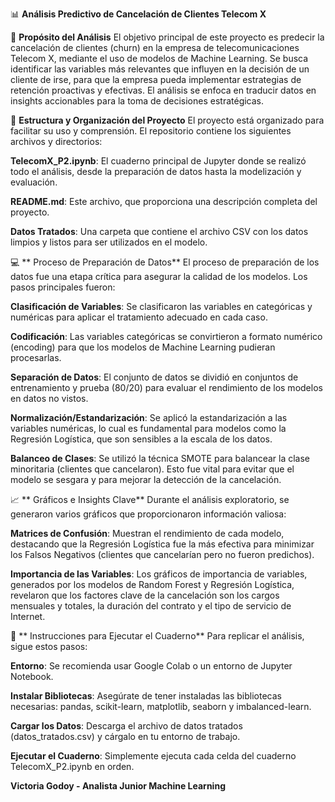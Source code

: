 📊 **Análisis Predictivo de Cancelación de Clientes Telecom X**

🎯 **Propósito del Análisis**
        El objetivo principal de este proyecto es predecir la cancelación de clientes (churn) en la empresa de telecomunicaciones Telecom X,
        mediante el uso de modelos de Machine Learning. Se busca identificar las variables más relevantes que influyen en la decisión de un 
        cliente de irse, para que la empresa pueda implementar estrategias de retención proactivas y efectivas. 
        El análisis se enfoca en traducir datos en insights accionables para la toma de decisiones estratégicas.

📂 **Estructura y Organización del Proyecto**
        El proyecto está organizado para facilitar su uso y comprensión. 
        El repositorio contiene los siguientes archivos y directorios:

  **TelecomX_P2.ipynb**: El cuaderno principal de Jupyter donde se realizó todo el análisis, desde la preparación de datos hasta la 
                      modelización y evaluación.

  **README.md**: Este archivo, que proporciona una descripción completa del proyecto.

  **Datos Tratados**: Una carpeta que contiene el archivo CSV con los datos limpios y listos para ser utilizados en el modelo.

💻 ** Proceso de Preparación de Datos**
         El proceso de preparación de los datos fue una etapa crítica para asegurar la calidad de los modelos. Los pasos principales fueron:

  **Clasificación de Variables**:
         Se clasificaron las variables en categóricas y numéricas para aplicar el tratamiento adecuado en cada caso.

   **Codificación**: 
         Las variables categóricas se convirtieron a formato numérico (encoding) para que los modelos de Machine Learning pudieran procesarlas.

   **Separación de Datos**: 
         El conjunto de datos se dividió en conjuntos de entrenamiento y prueba (80/20) para evaluar el rendimiento de los modelos en datos no vistos.

   **Normalización/Estandarización**:
         Se aplicó la estandarización a las variables numéricas, lo cual es fundamental para modelos como la Regresión Logística, que son sensibles
         a la escala de los datos.

   **Balanceo de Clases**: 
         Se utilizó la técnica SMOTE para balancear la clase minoritaria (clientes que cancelaron). 
         Esto fue vital para evitar que el modelo se sesgara y para mejorar la detección de la cancelación.

📈 ** Gráficos e Insights Clave**
         Durante el análisis exploratorio, se generaron varios gráficos que proporcionaron información valiosa:

  **Matrices de Confusión**: 
         Muestran el rendimiento de cada modelo, destacando que la Regresión Logística fue la más efectiva para minimizar los Falsos Negativos
         (clientes que cancelarían pero no fueron predichos).

  **Importancia de las Variables**:
         Los gráficos de importancia de variables, generados por los modelos de Random Forest y Regresión Logística, revelaron que los factores 
         clave de la cancelación son los cargos mensuales y totales, la duración del contrato y el tipo de servicio de Internet.

🚀 ** Instrucciones para Ejecutar el Cuaderno**
          Para replicar el análisis, sigue estos pasos:

  **Entorno**: Se recomienda usar Google Colab o un entorno de Jupyter Notebook.

  **Instalar Bibliotecas**: Asegúrate de tener instaladas las bibliotecas necesarias: pandas, scikit-learn, matplotlib, seaborn y imbalanced-learn.

  **Cargar los Datos**: Descarga el archivo de datos tratados (datos_tratados.csv) y cárgalo en tu entorno de trabajo.

  **Ejecutar el Cuaderno**: Simplemente ejecuta cada celda del cuaderno TelecomX_P2.ipynb en orden.

  **Victoria Godoy - Analista Junior Machine Learning**
